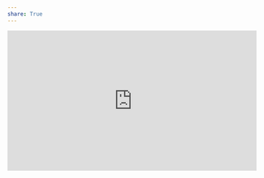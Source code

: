 ```yaml
---
share: True
---
```

<iframe width="560" height="315" src="https://www.youtube.com/embed/v4g6y_HsgpA" title="YouTube video player" frameborder="0" allow="accelerometer; autoplay; clipboard-write; encrypted-media; gyroscope; picture-in-picture" allowfullscreen></iframe>
